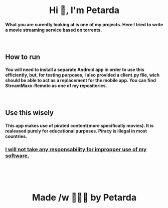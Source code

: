 <h1 align="center">Hi 👋, I'm Petarda</h1>
  <h4>What you are curently looking at is one of my projects. Here I tried to write a movie streaming service based on torrents.</h4>
  <br>

<h2>How to run</h2>
  <h4>You will need to install a separate Android app in order to use this efficiently, but, for testing purposes, I also provided a client.py file, wich should be able to act as a replacement for the mobile app. You can find StreamMaxx-Remote as one of my repositories.</h4>
  <br>

<h2>Use this wisely</h2>
  <h4>This app makes use of pirated content(more specifically movies). It is realeased purely for educational purposes. Piracy is illegal in most countries.</h4>
  <h3><u>I will not take any responsability for impropper use of my software.</u></h3>
  <br><br><br>

<h1 align="center">Made /w 💞💞💞 by Petarda</h1>

